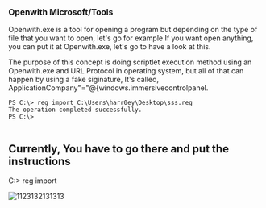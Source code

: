 ### Openwith  Microsoft/Tools 
Openwith.exe is a tool for opening a program but depending on the type of file that you want to open, let's go for example
If you want open anything, you can put it at Openwith.exe, let's go to have a look at this.

The purpose of this concept is doing scriptlet execution method using an Openwith.exe and URL Protocol in operating system, but all of that can happen by using a fake siginature, It's called, ApplicationCompany"="@{windows.immersivecontrolpanel.
```
PS C:\> reg import C:\Users\harr0ey\Desktop\sss.reg
The operation completed successfully.
PS C:\>
 
```

## Currently, You have to go there and put the instructions
C:\> reg import 
 
 
![1123132131313](https://user-images.githubusercontent.com/25440152/47610730-ecd49000-da5c-11e8-8700-0092788312cd.PNG)
 
